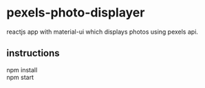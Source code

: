 # pexels-photo-displayer
reactjs app with material-ui which displays photos using pexels api.  

## instructions  
npm install  
npm start     
